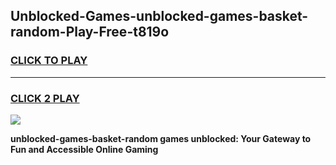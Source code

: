 
## Unblocked-Games-unblocked-games-basket-random-Play-Free-t819o
<h3>
<a href="https://premium76.site?title=unblocked-games-basket-random&ref=21A">CLICK TO PLAY</a></h3>
<hr>

<h3>
<a href="https://premium76.site?title=unblocked-games-basket-random&ref=21A">CLICK 2 PLAY</a>
  
</h3>

<a href="https://premium76.site?title=unblocked-games-basket-random&ref=21A"><img src="https://clearcache.store/games.png"></a>


**unblocked-games-basket-random games unblocked: Your Gateway to Fun and Accessible Online Gaming**
